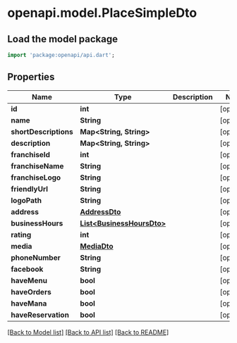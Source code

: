 # openapi.model.PlaceSimpleDto

## Load the model package
```dart
import 'package:openapi/api.dart';
```

## Properties
Name | Type | Description | Notes
------------ | ------------- | ------------- | -------------
**id** | **int** |  | [optional] 
**name** | **String** |  | [optional] 
**shortDescriptions** | **Map&lt;String, String&gt;** |  | [optional] 
**description** | **Map&lt;String, String&gt;** |  | [optional] 
**franchiseId** | **int** |  | [optional] 
**franchiseName** | **String** |  | [optional] 
**franchiseLogo** | **String** |  | [optional] 
**friendlyUrl** | **String** |  | [optional] 
**logoPath** | **String** |  | [optional] 
**address** | [**AddressDto**](AddressDto.md) |  | [optional] 
**businessHours** | [**List&lt;BusinessHoursDto&gt;**](BusinessHoursDto.md) |  | [optional] 
**rating** | **int** |  | [optional] 
**media** | [**MediaDto**](MediaDto.md) |  | [optional] 
**phoneNumber** | **String** |  | [optional] 
**facebook** | **String** |  | [optional] 
**haveMenu** | **bool** |  | [optional] 
**haveOrders** | **bool** |  | [optional] 
**haveMana** | **bool** |  | [optional] 
**haveReservation** | **bool** |  | [optional] 

[[Back to Model list]](../README.md#documentation-for-models) [[Back to API list]](../README.md#documentation-for-api-endpoints) [[Back to README]](../README.md)


